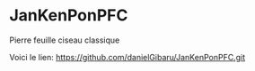 # JanKenPonPFC

Pierre feuille ciseau classique 

Voici le lien: https://github.com/danielGibaru/JanKenPonPFC.git
